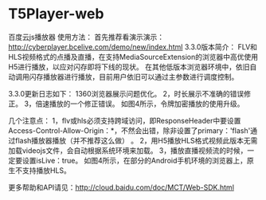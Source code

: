 # T5Player-web
百度云js播放器
使用方法：
首先推荐看演示演示：http://cyberplayer.bcelive.com/demo/new/index.html
3.3.0版本简介：
FLV和HLS视频格式的点播及直播，在支持MediaSourceExtension的浏览器中高优使用H5进行播放，以应对闪存即将下线的现状。
在其他低版本浏览器环境中，依旧自动调用闪存播放器进行播放，目前用户依旧可以通过主参数进行调度控制。

3.3.0更新日志如下：
1360浏览器展示问题优化。
2，时长展示不准确的错误修正。
3，倍速播放的一个修正错误。
如图4所示，令牌加密播放的使用升级。

几个注意点：
1，flv或hls必须支持跨域访问，即ResponseHeader中要设置Access-Control-Allow-Origin：*，不然会出错，除非设置了primary：'flash'通过flash播放器播放（并不推荐这么做） 。
2，用H5播放HLS格式视频此版本无需加载videojs文件，会自动根据系统环境来加载。
3，播放直播视频流的时候，一定要设置isLive：true。
如图4所示，在部分的Android手机环境的浏览器上，原生不支持播放HLS。

更多帮助和API请见：http://cloud.baidu.com/doc/MCT/Web-SDK.html
